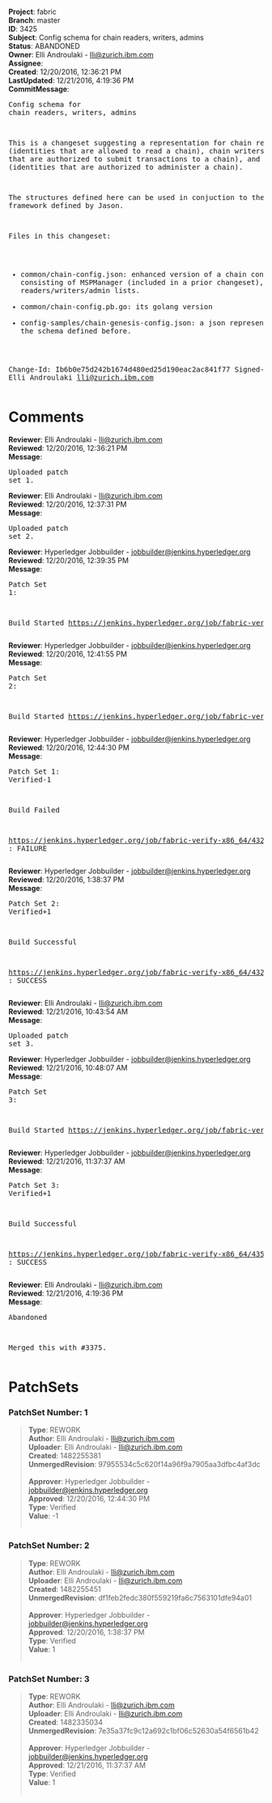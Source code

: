 <strong>Project</strong>: fabric<br><strong>Branch</strong>: master<br><strong>ID</strong>: 3425<br><strong>Subject</strong>: Config schema for chain readers, writers, admins<br><strong>Status</strong>: ABANDONED<br><strong>Owner</strong>: Elli Androulaki - lli@zurich.ibm.com<br><strong>Assignee</strong>:<br><strong>Created</strong>: 12/20/2016, 12:36:21 PM<br><strong>LastUpdated</strong>: 12/21/2016, 4:19:36 PM<br><strong>CommitMessage</strong>:<br><pre>Config schema for chain readers, writers, admins

This is a changeset suggesting a representation for chain
readers (identities that are allowed to read a chain),
chain writers (identities that are authorized to submit transactions
to a chain), and chain admins (identities that are authorized
to administer a chain).

The structures defined here can be used in conjuction to
the policy framework defined by Jason.

Files in this changeset:
 - common/chain-config.json: enhanced version of a chain config
    schema consisting of MSPManager (included in a prior changeset),
    and readers/writers/admin lists.
 - common/chain-config.pb.go: its golang version
 - config-samples/chain-genesis-config.json: a json representation
    of the schema defined before.

Change-Id: Ib6b0e75d242b1674d480ed25d190eac2ac841f77
Signed-off-by: Elli Androulaki <lli@zurich.ibm.com>
</pre><h1>Comments</h1><strong>Reviewer</strong>: Elli Androulaki - lli@zurich.ibm.com<br><strong>Reviewed</strong>: 12/20/2016, 12:36:21 PM<br><strong>Message</strong>: <pre>Uploaded patch set 1.</pre><strong>Reviewer</strong>: Elli Androulaki - lli@zurich.ibm.com<br><strong>Reviewed</strong>: 12/20/2016, 12:37:31 PM<br><strong>Message</strong>: <pre>Uploaded patch set 2.</pre><strong>Reviewer</strong>: Hyperledger Jobbuilder - jobbuilder@jenkins.hyperledger.org<br><strong>Reviewed</strong>: 12/20/2016, 12:39:35 PM<br><strong>Message</strong>: <pre>Patch Set 1:

Build Started https://jenkins.hyperledger.org/job/fabric-verify-x86_64/4327/</pre><strong>Reviewer</strong>: Hyperledger Jobbuilder - jobbuilder@jenkins.hyperledger.org<br><strong>Reviewed</strong>: 12/20/2016, 12:41:55 PM<br><strong>Message</strong>: <pre>Patch Set 2:

Build Started https://jenkins.hyperledger.org/job/fabric-verify-x86_64/4328/</pre><strong>Reviewer</strong>: Hyperledger Jobbuilder - jobbuilder@jenkins.hyperledger.org<br><strong>Reviewed</strong>: 12/20/2016, 12:44:30 PM<br><strong>Message</strong>: <pre>Patch Set 1: Verified-1

Build Failed 

https://jenkins.hyperledger.org/job/fabric-verify-x86_64/4327/ : FAILURE</pre><strong>Reviewer</strong>: Hyperledger Jobbuilder - jobbuilder@jenkins.hyperledger.org<br><strong>Reviewed</strong>: 12/20/2016, 1:38:37 PM<br><strong>Message</strong>: <pre>Patch Set 2: Verified+1

Build Successful 

https://jenkins.hyperledger.org/job/fabric-verify-x86_64/4328/ : SUCCESS</pre><strong>Reviewer</strong>: Elli Androulaki - lli@zurich.ibm.com<br><strong>Reviewed</strong>: 12/21/2016, 10:43:54 AM<br><strong>Message</strong>: <pre>Uploaded patch set 3.</pre><strong>Reviewer</strong>: Hyperledger Jobbuilder - jobbuilder@jenkins.hyperledger.org<br><strong>Reviewed</strong>: 12/21/2016, 10:48:07 AM<br><strong>Message</strong>: <pre>Patch Set 3:

Build Started https://jenkins.hyperledger.org/job/fabric-verify-x86_64/4355/</pre><strong>Reviewer</strong>: Hyperledger Jobbuilder - jobbuilder@jenkins.hyperledger.org<br><strong>Reviewed</strong>: 12/21/2016, 11:37:37 AM<br><strong>Message</strong>: <pre>Patch Set 3: Verified+1

Build Successful 

https://jenkins.hyperledger.org/job/fabric-verify-x86_64/4355/ : SUCCESS</pre><strong>Reviewer</strong>: Elli Androulaki - lli@zurich.ibm.com<br><strong>Reviewed</strong>: 12/21/2016, 4:19:36 PM<br><strong>Message</strong>: <pre>Abandoned

Merged this with #3375.</pre><h1>PatchSets</h1><h3>PatchSet Number: 1</h3><blockquote><strong>Type</strong>: REWORK<br><strong>Author</strong>: Elli Androulaki - lli@zurich.ibm.com<br><strong>Uploader</strong>: Elli Androulaki - lli@zurich.ibm.com<br><strong>Created</strong>: 1482255381<br><strong>UnmergedRevision</strong>: 97955534c5c620f14a96f9a7905aa3dfbc4af3dc<br><br><strong>Approver</strong>: Hyperledger Jobbuilder - jobbuilder@jenkins.hyperledger.org<br><strong>Approved</strong>: 12/20/2016, 12:44:30 PM<br><strong>Type</strong>: Verified<br><strong>Value</strong>: -1<br><br></blockquote><h3>PatchSet Number: 2</h3><blockquote><strong>Type</strong>: REWORK<br><strong>Author</strong>: Elli Androulaki - lli@zurich.ibm.com<br><strong>Uploader</strong>: Elli Androulaki - lli@zurich.ibm.com<br><strong>Created</strong>: 1482255451<br><strong>UnmergedRevision</strong>: df1feb2fedc380f559219fa6c7563101dfe94a01<br><br><strong>Approver</strong>: Hyperledger Jobbuilder - jobbuilder@jenkins.hyperledger.org<br><strong>Approved</strong>: 12/20/2016, 1:38:37 PM<br><strong>Type</strong>: Verified<br><strong>Value</strong>: 1<br><br></blockquote><h3>PatchSet Number: 3</h3><blockquote><strong>Type</strong>: REWORK<br><strong>Author</strong>: Elli Androulaki - lli@zurich.ibm.com<br><strong>Uploader</strong>: Elli Androulaki - lli@zurich.ibm.com<br><strong>Created</strong>: 1482335034<br><strong>UnmergedRevision</strong>: 7e35a37fc9c12a692c1bf06c52630a54f6561b42<br><br><strong>Approver</strong>: Hyperledger Jobbuilder - jobbuilder@jenkins.hyperledger.org<br><strong>Approved</strong>: 12/21/2016, 11:37:37 AM<br><strong>Type</strong>: Verified<br><strong>Value</strong>: 1<br><br></blockquote>